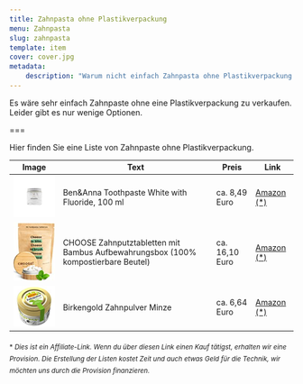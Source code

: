 ```yaml
---
title: Zahnpasta ohne Plastikverpackung
menu: Zahnpasta
slug: zahnpasta
template: item
cover: cover.jpg
metadata:
    description: "Warum nicht einfach Zahnpasta ohne Plastikverpackung kaufen? Das tut der Umwelt gut!"
---
```


Es wäre sehr einfach Zahnpaste ohne eine Plastikverpackung zu verkaufen. Leider gibt es nur wenige Optionen.

===

Hier finden Sie eine Liste von Zahnpaste ohne Plastikverpackung.

| Image | Text | Preis | Link |
|-------|--------|--------|--------|
| ![Ben&Anna Toothpaste White with Fluoride, 100 ml](ben.jpg) | Ben&Anna Toothpaste White with Fluoride, 100 ml | ca. 8,49 Euro | [Amazon (*)](https://amzn.to/3XKiAOn) |
| ![CHOOSE Zahnputztabletten mit Bambus Aufbewahrungsbox](choose.jpg) | CHOOSE Zahnputztabletten mit Bambus Aufbewahrungsbox (100% kompostierbare Beutel) | ca. 16,10 Euro | [Amazon (*)](https://amzn.to/404vU1H) |
| ![Birkengold Zahnpulver Minze](birkengold.jpg) | Birkengold Zahnpulver Minze | ca. 6,64 Euro | [Amazon (*)](https://amzn.to/3jbJnE6) |

 <sub>\* *Dies ist ein Affiliate-Link. Wenn du über diesen Link einen Kauf tätigst, erhalten wir eine Provision. Die Erstellung der Listen kostet Zeit und auch etwas Geld für die Technik, wir möchten uns durch die Provision finanzieren.*</sub>
